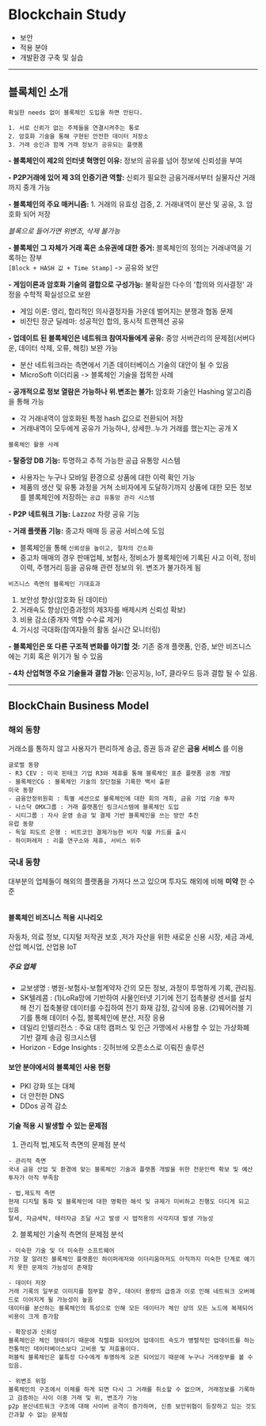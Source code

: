 # Blockchain Study

* 보안
* 적용 분야
* 개발환경 구축 및 실습


---------
## 블록체인 소개  

`확실한 needs 없이 블록체인 도입을 하면 안된다.`
```
1. 서로 신뢰가 없는 주체들을 연결시켜주는 통로
2. 암호화 기술을 통해 구현된 안전한 데이터 저장소
3. 거래 승인과 함께 거래 정보가 공유되는 플랫폼  
```

**- 블록체인이 제2의 인터넷 혁명인 이유:** 정보의 공유를 넘어 정보에 신뢰성을 부여    

**- P2P거래에 있어 제 3의 인증기관 역할:** 신뢰가 필요한 금융거래서부터 실물자산 거래까지 중개 가능  

**- 블록체인의 주요 매커니즘:** 1. 거래의 유효성 검증, 2. 거래내역이 분산 및 공유, 3. 암호화 되어 저장  

*블록으로 들어가면 위변조, 삭제 불가능*  

**- 블록체인 그 자체가 거래 혹은 소유권에 대한 증거:** 블록체인의 정의는 거래내역을 기록하는 장부  
`[Block + HASH 값 + Time Stamp]`   -> 공유와 보안

**- 게임이론과 암호화 기술의 결합으로 구성가능:** 불확실한 다수의 '합의와 의사결정' 과정을 수학적 확실성으로 보완  
- 게임 이론: 영리, 합리적인 의사결정자들 가운데 벌어지는 분쟁과 협동 문제
- 비잔틴 장군 딜레마: 성공적인 합의, 동시적 트랜젝션 공유  

**- 업데이트 된 블록체인은 네트워크 참여자들에게 공유:** 중앙 서버관리의 문제점(서버다운, 데이터 삭제, 오류, 해킹) 보완 가능  
- 분산 네트워크라는 측면에서 기존 데이터베이스 기술의 대안이 될 수 있음
- MicroSoft 이더리움 -> 블록체인 기술을 접목한 사례

**- 공개적으로 정보 열람은 가능하나 위.변조는 불가:** 암호화 기술인 Hashing 알고리즘을 통해 가능
- 각 거래내역이 암호화된 특정 hash 값으로 전환되어 저장
- 거래내역이 모두에게 공유가 가능하나, 상세한..누가 거래를 했는지는 공개 X


```
블록체인 활용 사례
```
**- 탈중앙 DB 기능:** 투명하고 추적 가능한 공급 유통망 시스템
- 사용자는 누구나 모바일 환경으로  상품에 대한 이력 확인 가능
- 제품의 생산 및 유통 과정을 거쳐 소비자에게 도달하기까지 상품에 대한 모든 정보를 블록체인에 저장하는 `공급 유통망 관리 시스템`  

**- P2P 네트워크 기능:** Lazzoz 차량 공유 기능

**- 거래 플랫폼 기능:** 중고차 매매 등 공공 서비스에 도임
- 블록체인을 통해 `신뢰성을 높이고, 절차의 간소화`
- 중고차 매매의 경우 판매업체, 보험사, 정비소가 블록체인에 기록된 사고 이력, 정비 이력, 주행거리 등을 공유해 관련 정보의 위. 변조가 불가하게 됨

```
비즈니스 측면의 블록체인 기대효과
```
1. 보안성 향상(암호화 된 데이터)
2. 거래속도 향상(인증과정의 제3자를 배제시켜 신뢰성 확보)
3. 비용 감소(중개자 역할 수수료 제거)
4. 가시성 극대화(참여자들의 활동 실시간 모니터링)


**- 블록체인은 또 다른 구조적 변화를 야기할 것:** 기존 중개 플랫폼, 인증, 보안 비즈니스에는 기회 혹은 위기가 될 수 있음  

**- 4차 산업혁명 주요 기술들과 결합 가능:** 인공지능, IoT, 클라우드 등과 결합 될 수 있음.

--------------


## BlockChain Business Model

### 해외 동향

거래소를 통하지 않고 사용자가 편리하게 송금, 증권 등과 같은 **금융 서비스** 를 이용

```
글로벌 동향
- R3 CEV : 미국 핀테크 기업 R3와 제휴를 통해 블록체인 표준 플랫폼 공동 개발
- 블록체인CG : 블록체인 기술의 장단점을 기록한 백서 출판
미국 동향
- 금융안정위원회 : 특별 세션으로 블록체인에 대한 회의 개최, 금융 기업 기술 투자
- 나스닥 OMX그룹 : 거래 플랫폼인 링크시스템에 블록체인 도입
- 시티그룹 : 자사 운영 송금 및 결제 기반 블록체인을 쓰는 방안 추친
유럽 동향
- 독일 피도르 은행 : 비트코인 결제가능한 비자 직불 카드를 출시
- 하이퍼레저 : 리플 연구소와 제휴, 서비스 위주
```

### 국내 동향
대부분의 업체들이 해외의 플랫폼을 가져다 쓰고 있으며 투자도 해외에 비해 **미약** 한 수준
```

```

#### 블록체인 비즈니스 적용 시나리오
자동차, 의료 정보, 디지털 저작권 보호 ,저가 자산을 위한 새로운 신용 시장, 세금 과세, 산업 메시업, 산업용 IoT


##### 주요 업체
- 교보생명 : 병원-보험사-보험계약자 간의 모든 정보, 과정이 투명하게 기록, 관리됨.
- SK텔레콤 : (1)LoRa망에 기반하여 사물인터넷 기기에 전기 접촉불량 센서를 설치해 전기 접축불량 데이터를 수집하여 전기 화재 감정, 감식에 응용. (2)웨어러블 기기를 통해 데이터 수집, 블록체인에 분산, 저장 응용
- 데일리 인텔리전스 : 주요 대학 캠퍼스 및 인근 가맹에서 사용할 수 있는 가상화폐 기반 결제 송금 링크시스템
- Horizon - Edge Insights : 깃허브에 오픈소스로 이뤄진 솔루션


#### 보안 분야에서의 블록체인 사용 현황

- PKI 강화 또는 대체
- 더 안전한 DNS
- DDos 공격 감소

#### 기술 적용 시 발생할 수 있는 문제점
1) 관리적 법,제도적 측면의 문제점 분석
```
- 관리적 측면
국내 금융 산업 및 환경에 맞는 블록체인 기술과 플랫폼 개발을 위한 전문인력 확보 및 예산 투자가 아직 부족함

- 법,제도적 측면
현재 디지털 통화 및 블록체인에 대한 명확한 해석 및 규제가 미비하고 진행도 더디게 되고 있음
탈세, 자금세탁, 테러자금 조달 사고 발생 시 법적용의 사각지대 발생 가능성
```

2) 블록체인 기술적 측면의 문제점 분석

```
- 미숙한 기술 및 더 미숙한 소프트웨어
가장 잘 알려진 블록체인 플랫폼인 하이퍼레저와 이더리움마저도 아직까지 미숙한 단계로 예기치 못한 문제의 가능성이 존재함

- 데이터 저장
거래 기록의 일부로 이미지를 첨부할 경우, 데이터 용량의 급증과 이로 인해 네트워크 오버헤드로 이어지게 될 가능성이 높음
데이터를 분산하는 블록체인의 특성으로 인해 모든 데이터가 체인 상의 모든 노드에 복제되어 비용이 크게 증가함

- 확장성과 신뢰성
블록체인은 체인 형태이기 때문에 직렬화 되어있어 업데이트 속도가 병렬적인 업데이트를 하는 전통적인 데이터베이스보다 고비용 및 저효율이다.
퍼블릭 블록체인은 불특정 다수에게 투명하게 오픈 되어있기 때문에 누구나 거래장부를 볼 수 있음.

- 위변조 위험
블록체인의 구조에서 이체를 하게 되면 다시 그 거래를 취소할 수 없으며, 거래정보를 기록하고 검증하는 사이 이중 거래 및 위, 변조가 가능
p2p 분산네트워크 구조에 대해 사이버 공격이 증가하며, 신종 보안위협이 등장하고 있는 것도 간과할 수 없는 문제점
```
